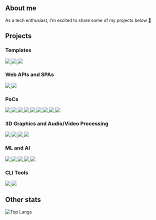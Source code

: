 ## About me

As a tech enthusiast, I'm excited to share some of my projects below 🚀

## Projects

### Templates

<a href="https://github.com/MGTheTrain/dotnet-ddd-cqrs-web-api-starter">
  <img src="https://github-readme-stats.vercel.app/api/pin/?username=MGTheTrain&repo=dotnet-ddd-cqrs-web-api-starter&theme=dark&description_lines_count=4" />
</a>
<a href="https://github.com/MGTheTrain/dotnet-ddd-web-api-starter">
  <img src="https://github-readme-stats.vercel.app/api/pin/?username=MGTheTrain&repo=dotnet-ddd-web-api-starter&theme=dark&description_lines_count=4" />
</a>
<a href="https://github.com/MGTheTrain/python-machine-learning-starter">
  <img src="https://github-readme-stats.vercel.app/api/pin/?username=MGTheTrain&repo=python-machine-learning-starter&theme=dark&description_lines_count=4" />
</a>

### Web APIs and SPAs

<a href="https://github.com/MGTheTrain/e-commerce-service">
  <img src="https://github-readme-stats.vercel.app/api/pin/?username=MGTheTrain&repo=e-commerce-service&theme=dark&description_lines_count=4" />
</a>

<a href="https://github.com/MGTheTrain/crypto-vault-service">
  <img src="https://github-readme-stats.vercel.app/api/pin/?username=MGTheTrain&repo=crypto-vault-service&theme=dark" />
</a>

### PoCs

<a href="https://github.com/MGTheTrain/ml-ops-poc">
  <img src="https://github-readme-stats.vercel.app/api/pin/?username=MGTheTrain&repo=ml-ops-poc&theme=dark&description_lines_count=4" />
</a>
<a href="https://github.com/MGTheTrain/gitops-poc">
  <img src="https://github-readme-stats.vercel.app/api/pin/?username=MGTheTrain&repo=gitops-poc&theme=dark&description_lines_count=4" />
</a>
<a href="https://github.com/MGTheTrain/terraform-provider-mgtt">
  <img src="https://github-readme-stats.vercel.app/api/pin/?username=MGTheTrain&repo=terraform-provider-mgtt&theme=dark&description_lines_count=4" />
</a>
<a href="https://github.com/MGTheTrain/iam-with-auth0-poc">
  <img src="https://github-readme-stats.vercel.app/api/pin/?username=MGTheTrain&repo=iam-with-auth0-poc&theme=dark&description_lines_count=4" />
</a>
<a href="https://github.com/MGTheTrain/eda-with-nats-poc">
  <img src="https://github-readme-stats.vercel.app/api/pin/?username=MGTheTrain&repo=eda-with-nats-poc&theme=dark&description_lines_count=4" />
</a>
<a href="https://github.com/MGTheTrain/logging-monitoring-and-tracing-poc">
  <img src="https://github-readme-stats.vercel.app/api/pin/?username=MGTheTrain&repo=logging-monitoring-and-tracing-poc&theme=dark&description_lines_count=4" />
</a>
<a href="https://github.com/MGTheTrain/wasm-poc">
  <img src="https://github-readme-stats.vercel.app/api/pin/?username=MGTheTrain&repo=wasm-poc&theme=dark&description_lines_count=4" />
</a>
<a href="https://github.com/MGTheTrain/web3-poc">
  <img src="https://github-readme-stats.vercel.app/api/pin/?username=MGTheTrain&repo=web3-poc&theme=dark&description_lines_count=4" />
</a>
<a href="https://github.com/MGTheTrain/cardano-blockchain-sample">
  <img src="https://github-readme-stats.vercel.app/api/pin/?username=MGTheTrain&repo=cardano-blockchain-sample&theme=dark&description_lines_count=4" />
</a>

### 3D Graphics and Audio/Video Processing

<a href="https://github.com/MGTheTrain/cpp-opengl-renderer">
  <img src="https://github-readme-stats.vercel.app/api/pin/?username=MGTheTrain&repo=cpp-opengl-renderer&theme=dark&description_lines_count=4" />
</a>
<a href="https://github.com/MGTheTrain/cpp-sample-bindings">
  <img src="https://github-readme-stats.vercel.app/api/pin/?username=MGTheTrain&repo=cpp-sample-bindings&theme=dark&description_lines_count=4" />
</a>
<a href="https://github.com/MGTheTrain/swift-metal-renderer">
  <img src="https://github-readme-stats.vercel.app/api/pin/?username=MGTheTrain&repo=swift-metal-renderer&theme=dark&description_lines_count=4" />
</a>
<a href="https://github.com/MGTheTrain/swift-ar-with-reality-kit">
  <img src="https://github-readme-stats.vercel.app/api/pin/?username=MGTheTrain&repo=swift-ar-with-reality-kit&theme=dark&description_lines_count=4" />
</a>

### ML and AI

<a href="https://github.com/MGTheTrain/python-sample-apps-with-AIaaS-apis">
  <img src="https://github-readme-stats.vercel.app/api/pin/?username=MGTheTrain&repo=python-sample-apps-with-AIaaS-apis&theme=dark&description_lines_count=4" />
</a>
<a href="https://github.com/MGTheTrain/python-sample-apps-with-transformers">
  <img src="https://github-readme-stats.vercel.app/api/pin/?username=MGTheTrain&repo=python-sample-apps-with-transformers&theme=dark&description_lines_count=4" />
</a>
<a href="https://github.com/MGTheTrain/python-object-detection-with-yolo-and-opencv">
  <img src="https://github-readme-stats.vercel.app/api/pin/?username=MGTheTrain&repo=python-object-detection-with-yolo-and-opencv&theme=dark&description_lines_count=4" />
</a>
<a href="https://github.com/MGTheTrain/python-yolo-training-with-jupyter-notebooks">
  <img src="https://github-readme-stats.vercel.app/api/pin/?username=MGTheTrain&repo=python-yolo-training-with-jupyter-notebooks&theme=dark&description_lines_count=4" />
</a>
<a href="https://github.com/MGTheTrain/python-object-detection-with-ultralytics-ai-models-and-opencv">
  <img src="https://github-readme-stats.vercel.app/api/pin/?username=MGTheTrain&repo=python-object-detection-with-ultralytics-ai-models-and-opencv&theme=dark&description_lines_count=4" />
</a>

### CLI Tools

<a href="https://github.com/MGTheTrain/rust-azure-blob-storage-handler">
  <img src="https://github-readme-stats.vercel.app/api/pin/?username=MGTheTrain&repo=rust-azure-blob-storage-handler&theme=dark&description_lines_count=4" />
</a>
<a href="https://github.com/MGTheTrain/rust-aws-s3-bucket-handler">
  <img src="https://github-readme-stats.vercel.app/api/pin/?username=MGTheTrain&repo=rust-aws-s3-bucket-handler&theme=dark&description_lines_count=4" />
</a>

## Other stats

![Top Langs](https://github-readme-stats.vercel.app/api/top-langs/?username=MGTheTrain&layout=compact&theme=dark)